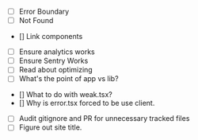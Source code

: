 - [ ] Error Boundary
- [ ] Not Found
- [] Link components
- [ ] Ensure analytics works
- [ ] Ensure Sentry Works
- [ ] Read about optimizing
- [ ] What's the point of app vs lib?
- [] What to do with weak.tsx?
- [] Why is error.tsx forced to be use client.
- [ ] Audit gitignore and PR for unnecessary tracked files
- [ ] Figure out site title.